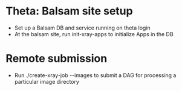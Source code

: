 # Theta: Balsam site setup
- Set up a Balsam DB and service running on theta login
- At the balsam site, run init-xray-apps to initialize Apps in the DB

# Remote submission
- Run ./create-xray-job --images <image-dir> to submit a DAG for processing a particular image directory
